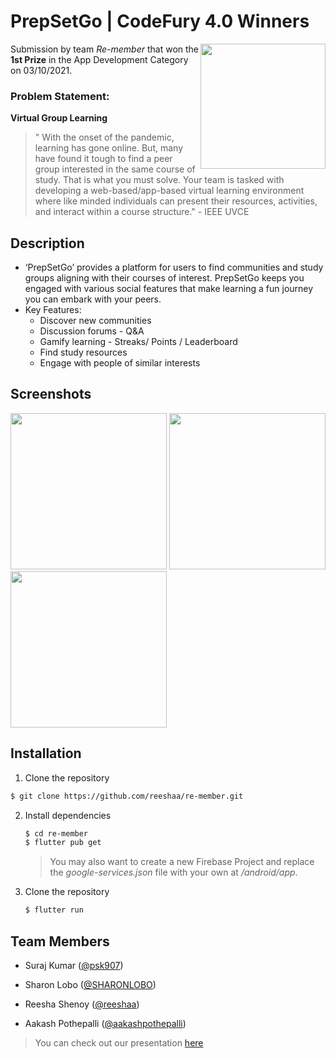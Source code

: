 # PrepSetGo | CodeFury 4.0 Winners
<img src="https://user-images.githubusercontent.com/37346450/135762286-1e715879-3684-441e-86f4-36ce5559bd72.png" height="200rem" align="right" />

Submission by team _Re-member_ that won the **1st Prize** in the App Development Category on 03/10/2021. 

### Problem Statement:
**Virtual Group Learning**
>" With the onset of the pandemic, learning has gone online. But, many have found it tough to find a peer group interested in the same course of study. That is what you must solve.
Your team is tasked with developing a web-based/app-based virtual learning environment where like minded individuals can present their resources, activities, and interact within a course structure." - IEEE UVCE 

## Description
-   ‘PrepSetGo’ provides a platform for users to find communities and study groups aligning with their courses of interest. PrepSetGo  keeps you engaged with various social features that make learning a fun journey you can embark with your peers.
- Key Features:
	-   Discover new communities
	-   Discussion forums - Q&A
	-   Gamify learning - Streaks/ Points / Leaderboard
	-   Find study resources
	-   Engage with people of similar interests


## Screenshots
<span>
<img src="https://user-images.githubusercontent.com/37346450/135762038-f0ee1e03-83bb-49ac-9a26-0aa6c335732d.jpg" height="250"/>
<img src="https://user-images.githubusercontent.com/37346450/135762119-bed8d924-6522-420a-8ba2-623025c0ca59.jpg" height="250"/>
<img src="https://user-images.githubusercontent.com/37346450/135762139-e81467b0-e7e6-47d7-9921-b4769fee50f4.jpg" height="250"/>
</span>
<br/>

## Installation
1. Clone the repository
  ```bash
  $ git clone https://github.com/reeshaa/re-member.git
  ```

2. Install dependencies	
	```bash
	$ cd re-member
	$ flutter pub get
	```
	> You may also want to create a new Firebase Project and replace the *google-services.json* file with your own at */android/app*.
	
3. Clone the repository
   ```bash
   $ flutter run
   ```

## Team Members

- Suraj Kumar ([@psk907](https://github.com/psk907/))

- Sharon Lobo ([@SHARONLOBO](https://github.com/SHARONLOBO/))

- Reesha Shenoy ([@reeshaa](https://github.com/reeshaa/))

- Aakash Pothepalli ([@aakashpothepalli](https://github.com/aakashpothepalli/))

> You can check out our presentation [here](https://docs.google.com/presentation/d/1VfHxI7fgaVoxlOk_FihWpZJunw57Zx0taVq3K4HSLdc/edit?usp=sharing)
